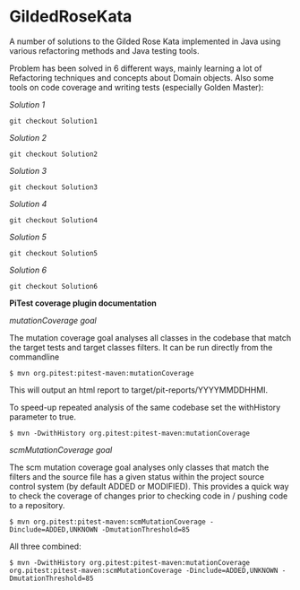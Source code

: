 # GildedRoseKata
A number of solutions to the Gilded Rose Kata implemented in Java using various refactoring methods and Java testing tools.

Problem has been solved in 6 different ways, mainly learning a lot of Refactoring techniques and concepts about Domain objects. Also some tools on code coverage and writing tests (especially Golden Master):

*Solution 1* 

    git checkout Solution1


*Solution 2* 

    git checkout Solution2


*Solution 3* 

    git checkout Solution3


*Solution 4* 

    git checkout Solution4


*Solution 5*

    git checkout Solution5

*Solution 6*

    git checkout Solution6
    

**PiTest coverage plugin documentation**

_mutationCoverage goal_
    
The mutation coverage goal analyses all classes in the codebase that match the target tests and target classes filters.
It can be run directly from the commandline
    
`$ mvn org.pitest:pitest-maven:mutationCoverage`
    
This will output an html report to target/pit-reports/YYYYMMDDHHMI.
    
To speed-up repeated analysis of the same codebase set the withHistory parameter to true.

`$ mvn -DwithHistory org.pitest:pitest-maven:mutationCoverage`
    
_scmMutationCoverage goal_
    
The scm mutation coverage goal analyses only classes that match the filters and the source file has a given status         within the project source control system (by default ADDED or MODIFIED). This provides a quick way to check the            coverage of changes prior to checking code in / pushing code to a repository.
    
`$ mvn org.pitest:pitest-maven:scmMutationCoverage -Dinclude=ADDED,UNKNOWN -DmutationThreshold=85`


All three combined:

`$ mvn -DwithHistory org.pitest:pitest-maven:mutationCoverage org.pitest:pitest-maven:scmMutationCoverage -Dinclude=ADDED,UNKNOWN -DmutationThreshold=85`
